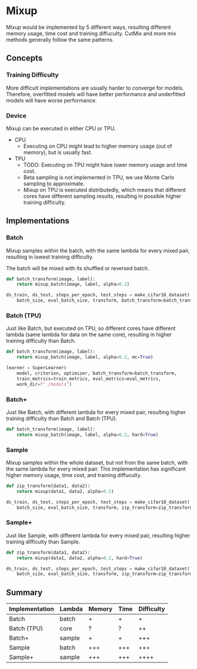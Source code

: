# Mixup

Mixup would be implemented by 5 different ways, resulting different memory usage, time cost and training diffuculty. CutMix and more mix methods generally follow the same patterns. 

## Concepts

### Training Difficulty

More difficult implementations are usually harder to converge for models. Therefore, overfitted models will have better performance and underfitted models will have worse performance.

### Device

Mixup can be executed in either CPU or TPU.

- CPU
    - Executing on CPU might lead to higher memory usage (out of memory), but is usually fast.
- TPU
    - TODO: Executing on TPU might have lower memory usage and time cost.
    - Beta sampling is not implemented in TPU, we use Monte Carlo sampling to approximate.
    - Mixup on TPU is executed distributedly, which means that different cores have different sampling results, resulting in possible higher training difficulty.

## Implementations

### Batch

Mixup samples within the batch, with the same lambda for every mixed pair, resulting in lowest training difficulty.

The batch will be mixed with its shuffled or reversed batch.

```python
def batch_transform(image, label):
    return mixup_batch(image, label, alpha=0.2)

ds_train, ds_test, steps_per_epoch, test_steps = make_cifar10_dataset(
    batch_size, eval_batch_size, transform, batch_transform=batch_transform)
```

### Batch (TPU)

Just like Batch, but executed on TPU, so different cores have different lambda (same lambda for data on the same core), resulting in higher training difficulty than Batch.

```python
def batch_transform(image, label):
    return mixup_batch(image, label, alpha=0.2, mc=True)

learner = SuperLearner(
    model, criterion, optimizer, batch_transform=batch_transform,
    train_metrics=train_metrics, eval_metrics=eval_metrics,
    work_dir=f"./models")
```

### Batch+

Just like Batch, with different lambda for every mixed pair, resulting higher training difficulty than Batch and Batch (TPU).

```python
def batch_transform(image, label):
    return mixup_batch(image, label, alpha=0.2, hard=True)
```

### Sample

Mixup samples within the whole dataset, but not from the same batch, with the same lambda for every mixed pair. This implementation has significant higher memory usage, time cost, and training diffuculty.

```python
def zip_transform(data1, data2):
    return mixup(data1, data2, alpha=0.2)

ds_train, ds_test, steps_per_epoch, test_steps = make_cifar10_dataset(
    batch_size, eval_batch_size, transform, zip_transform=zip_transform)
```

### Sample+

Just like Sample, with different lambda for every mixed pair, resulting higher training difficulty than Sample.

```python
def zip_transform(data1, data2):
    return mixup(data1, data2, alpha=0.2, hard=True)

ds_train, ds_test, steps_per_epoch, test_steps = make_cifar10_dataset(
    batch_size, eval_batch_size, transform, zip_transform=zip_transform)
```

## Summary
| Implementation | Lambda | Memory | Time | Difficulty |
|----------------|--------|--------|------|------------|
| Batch          | batch  | +      | +    | +          |
| Batch (TPU)    | core   | ?      | ?    | ++         |
| Batch+         | sample | +      | +    | +++        |
| Sample         | batch  | +++    | +++  | +++        |
| Sample+        | sample | +++    | +++  | ++++       |
